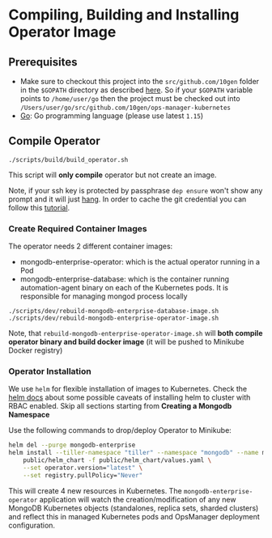 # Compiling, Building and Installing Operator Image #

## Prerequisites ##

* Make sure to checkout this project into the `src/github.com/10gen` folder in the `$GOPATH` directory as described
 [here](https://golang.org/doc/code.html). So if your `$GOPATH` variable points to `/home/user/go` then the project 
 must be checked out into `/Users/user/go/src/github.com/10gen/ops-manager-kubernetes`
* [Go](https://golang.org/doc/install): Go programming language (please use latest `1.15`)


## Compile Operator ##

```
./scripts/build/build_operator.sh
```

This script will **only compile** operator but not create an image.

Note, if your ssh key is protected by passphrase `dep ensure` won't show any prompt and it will just [hang](https://github.com/golang/dep/issues/1726). In order to cache the git credential you can follow this [tutorial](https://help.github.com/articles/generating-a-new-ssh-key-and-adding-it-to-the-ssh-agent/#adding-your-ssh-key-to-the-ssh-agent).

### Create Required Container Images ###

The operator needs 2 different container images:

* mongodb-enterprise-operator: which is the actual operator running in a Pod
* mongodb-enterprise-database: which is the container running automation-agent binary on each of the Kubernetes pods. 
It is responsible for managing mongod process locally

```
./scripts/dev/rebuild-mongodb-enterprise-database-image.sh
./scripts/dev/rebuild-mongodb-enterprise-operator-image.sh
```

Note, that `rebuild-mongodb-enterprise-operator-image.sh` will **both compile operator binary and build docker image** (it will
be pushed to Minikube Docker registry)

### Operator Installation ###

We use `helm` for flexible installation of images to Kubernetes. Check the [helm docs](docs/helm.md) about some possible
caveats of installing helm to cluster with RBAC enabled. Skip all sections starting from **Creating a Mongodb Namespace**

Use the following commands to drop/deploy Operator to Minikube:

``` bash
helm del --purge mongodb-enterprise
helm install --tiller-namespace "tiller" --namespace "mongodb" --name mongodb-enterprise \
    public/helm_chart -f public/helm_chart/values.yaml \
    --set operator.version="latest" \
    --set registry.pullPolicy="Never"
``` 

This will create 4 new resources in Kubernetes. The `mongodb-enterprise-operator` application will watch the 
creation/modification of any new MongoDB Kubernetes objects (standalones, replica sets, sharded clusters) and 
reflect this in managed Kubernetes pods and OpsManager deployment configuration.
